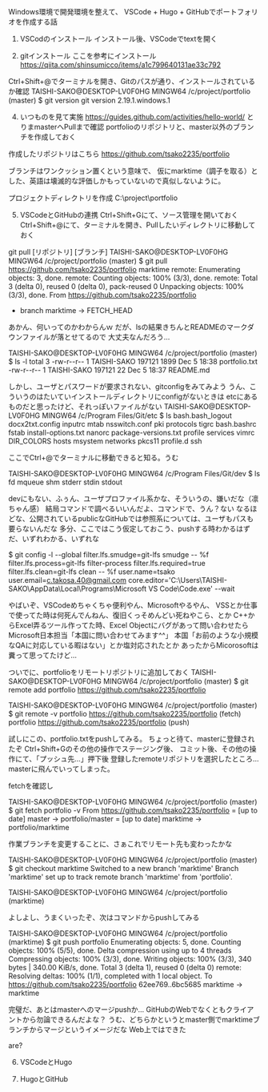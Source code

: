 Windows環境で開発環境を整えて、
VSCode + Hugo + GitHubでポートフォリオを作成する話

1. VSCodのインストール
インストール後、VSCodeでtextを開く

2. gitインストール
ここを参考にインストール
https://qiita.com/shinsumicco/items/a1c799640131ae33c792

Ctrl+Shift+@でターミナルを開き、Gitのパスが通り、インストールされているか確認
 TAISHI-SAKO@DESKTOP-LV0F0HG MINGW64 /c/project/portfolio (master)
 $ git version
 git version 2.19.1.windows.1

4. いつものを見て実施
https://guides.github.com/activities/hello-world/
とりまmasterへPullまで確認
portfolioのリポジトリと、master以外のブランチを作成しておく

作成したリポジトリはこちら
https://github.com/tsako2235/portfolio

ブランチはワンクッション置くという意味で、
仮にmarktime（調子を取る）とした、英語は壊滅的な評価しかもっていないので真似しないように。

プロジェクトディレクトリを作成
C:\project\portfolio

5. VSCodeとGitHubの連携
Ctrl+Shift+Gにて、ソース管理を開いておく
Ctrl+Shift+@にて、ターミナルを開き、Pullしたいディレクトリに移動しておく
 
git pull [リポジトリ] [ブランチ]
TAISHI-SAKO@DESKTOP-LV0F0HG MINGW64 /c/project/portfolio (master)
$ git pull https://github.com/tsako2235/portfolio marktime
remote: Enumerating objects: 3, done.
remote: Counting objects: 100% (3/3), done.
remote: Total 3 (delta 0), reused 0 (delta 0), pack-reused 0
Unpacking objects: 100% (3/3), done.
From https://github.com/tsako2235/portfolio
 * branch            marktime   -> FETCH_HEAD

あかん、何いってのかわからんｗ
だが、lsの結果きちんとREADMEのマークダウンファイルが落とせてるので
大丈夫なんだろう…

TAISHI-SAKO@DESKTOP-LV0F0HG MINGW64 /c/project/portfolio (master)
$ ls -l
total 3
-rw-r--r-- 1 TAISHI-SAKO 197121 1899 Dec  5 18:38 portfolio.txt
-rw-r--r-- 1 TAISHI-SAKO 197121   22 Dec  5 18:37 README.md

しかし、ユーザとパスワードが要求されない、gitconfigをみてみよう
うん、こういうのはたいていインストールディレクトリにconfigがないときは
etcにあるものだと思ったけど、それっぽいファイルがない
TAISHI-SAKO@DESKTOP-LV0F0HG MINGW64 /c/Program Files/Git/etc
$ ls
bash.bash_logout  docx2txt.config  inputrc              mtab      nsswitch.conf         pki        protocols  tigrc
bash.bashrc       fstab            install-options.txt  nanorc    package-versions.txt  profile    services   vimrc
DIR_COLORS        hosts            msystem              networks  pkcs11                profile.d  ssh

ここでCtrl+@でターミナルに移動できると知る。うむ

TAISHI-SAKO@DESKTOP-LV0F0HG MINGW64 /c/Program Files/Git/dev
$ ls
fd  mqueue  shm  stderr  stdin  stdout

devにもない、ふぅん、ユーザプロファイル系かな、そういうの、嫌いだな（凛ちゃん感）
結局コマンドで調べるいいんだよ、コマンドで、うん？ない
なるほどな、公開されているpublicなGitHubでは参照系については、ユーザもパスも要らないんだな
多分、ここではこう仮定しておこう、pushする時わかるはずだ、いずれわかる、いずれな

$ git config -l --global
filter.lfs.smudge=git-lfs smudge -- %f
filter.lfs.process=git-lfs filter-process
filter.lfs.required=true
filter.lfs.clean=git-lfs clean -- %f
user.name=tsako
user.email=c.takosa.40@gmail.com
core.editor='C:\Users\TAISHI-SAKO\AppData\Local\Programs\Microsoft VS Code\Code.exe' --wait

やばいぞ、VSCodeめちゃくちゃ便利やん、Microsoftやるやん、
VSSとか仕事で使ってた時は何死んでんねん、復旧くっそめんどい死ねやこら、とか
C++からExcel弄るツール作ってた時、Excel Objectにバグがあって問い合わせたら
Microsoft日本担当「本国に問い合わせてみます^^」
本国「お前のような小規模なQAに対応している暇はない」とか塩対応されたとか
あったからMicorosoftは糞って思ってたけど…

ついでに、portfolioをリモートリポジトリに追加しておく
TAISHI-SAKO@DESKTOP-LV0F0HG MINGW64 /c/project/portfolio (master)
$ git remote add portfolio https://github.com/tsako2235/portfolio

TAISHI-SAKO@DESKTOP-LV0F0HG MINGW64 /c/project/portfolio (master)
$ git remote -v
portfolio       https://github.com/tsako2235/portfolio (fetch)
portfolio       https://github.com/tsako2235/portfolio (push)

試しにこの、portfolio.txtをpushしてみる。
ちょっと待て、masterに登録されたぞ
Ctrl+Shift+Gのその他の操作でステージング後、
コミット後、その他の操作にて、「プッシュ先...」押下後
登録したremoteリポジトリを選択したところ…masterに飛んでいってしまった。

fetchを確認し

TAISHI-SAKO@DESKTOP-LV0F0HG MINGW64 /c/project/portfolio (master)
$ git fetch portfolio -v
From https://github.com/tsako2235/portfolio
 = [up to date]      master     -> portfolio/master
 = [up to date]      marktime   -> portfolio/marktime

作業ブランチを変更することに、さぁこれでリモート先も変わったかな

TAISHI-SAKO@DESKTOP-LV0F0HG MINGW64 /c/project/portfolio (master)
$ git checkout marktime
Switched to a new branch 'marktime'
Branch 'marktime' set up to track remote branch 'marktime' from 'portfolio'.

TAISHI-SAKO@DESKTOP-LV0F0HG MINGW64 /c/project/portfolio (marktime)

よしよし、うまくいったぞ、次はコマンドからpushしてみる

TAISHI-SAKO@DESKTOP-LV0F0HG MINGW64 /c/project/portfolio (marktime)
$ git push portfolio
Enumerating objects: 5, done.
Counting objects: 100% (5/5), done.
Delta compression using up to 4 threads
Compressing objects: 100% (3/3), done.
Writing objects: 100% (3/3), 340 bytes | 340.00 KiB/s, done.
Total 3 (delta 1), reused 0 (delta 0)
remote: Resolving deltas: 100% (1/1), completed with 1 local object.
To https://github.com/tsako2235/portfolio
   62ee769..6bc5685  marktime -> marktime

完璧だ、あとはmasterへのマージpushか…
GitHubのWebでなくともクライアントから勿論できるんだよな？
うむ、どちらかというとmaster側でmarktimeブランチからマージというイメージだな
Web上ではできた

are?

6. VSCodeとHugo

7. HugoとGitHub
